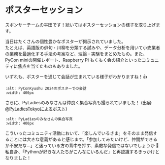 # ポスターセッション

スポンサーチームの平田です！続いてはポスターセッションの様子を取り上げます。

当日はたくさんの個性豊かなポスターが掲示されていました。  
たとえば、英語版の俳句・川柳を分類する試みや、データ分析を用いて小売業者の業務を最適化する手法の考案など、理論・実験をまとめたもの。また、PyCon miniの開催レポート、Raspberry Pi もくもく会の紹介といったコミュニティに焦点を当てたものもありました。

いずれも、ポスターを通じて会話が生まれている様子がわかりますね！👍

```{image} poster_kyushu_02.jpg
:alt: PyConKyushu 2024のポスターでの会話
:width: 400px
```

さらに、PyLadiesのみなさんは仲良く集合写真も撮られていました！ (出展: [@PyLadiesTokyoによるポスト](https://x.com/PyLadiesTokyo/status/1839910002087342111))

```{image} poster_pyladies.jpeg
:alt: PyLadiesのみなさんの集合写真
:width: 400px
```

こういったコミュニティ活動において、「楽しんでいるさま」をそのまま発信することには大きな意義があると感じます。「参加してみたいけど、仲間ができるか不安だな…」と迷っている方の背中を押す、素敵な発信ではないでしょうか 👏  
私自身、「Pythonが好きな人たちがこんなにいるんだ」と再認識するきっかけとなりました！
